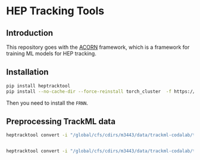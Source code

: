 # HEP Tracking Tools


## Introduction
This repository goes with the [ACORN](https://gitlab.cern.ch/gnn4itkteam/acorn/-/tree/dev/acorn?ref_type=heads) framework, which is a framework for training ML models for HEP tracking.


## Installation

```bash
pip install heptracktool
pip install --no-cache-dir --force-reinstall torch_cluster  -f https://data.pyg.org/whl/torch-2.5.1+cu124.html
```
Then you need to install the `FRNN`.


## Preprocessing TrackML data

```bash
heptracktool convert -i "/global/cfs/cdirs/m3443/data/trackml-codalab/train_100" -o "/global/cfs/cdirs/m3443/usr/xju/data/trackml/train_100_parquet" -w 32


heptracktool convert -i "/global/cfs/cdirs/m3443/data/trackml-codalab/train_all" -o "/global/cfs/cdirs/m3443/usr/xju/data/trackml/train_all_parquet" -w 32
```
